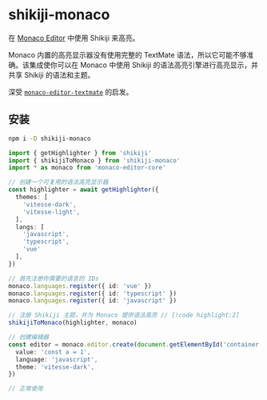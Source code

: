 # shikiji-monaco

<Badges name="shikiji-monaco" />

在 [Monaco Editor](https://microsoft.github.io/monaco-editor/) 中使用 Shikiji 来高亮。

Monaco 内置的高亮显示器没有使用完整的 TextMate 语法，所以它可能不够准确。该集成使你可以在 Monaco 中使用 Shikiji 的语法高亮引擎进行高亮显示，并共享 Shikiji 的语法和主题。

深受 [`monaco-editor-textmate`](https://github.com/zikaari/monaco-editor-textmate) 的启发。

## 安装

```bash
npm i -D shikiji-monaco
```

```ts
import { getHighlighter } from 'shikiji'
import { shikijiToMonaco } from 'shikiji-monaco'
import * as monaco from 'monaco-editor-core'

// 创建一个可复用的语法高亮显示器
const highlighter = await getHighlighter({
  themes: [
    'vitesse-dark',
    'vitesse-light',
  ],
  langs: [
    'javascript',
    'typescript',
    'vue'
  ],
})

// 首先注册你需要的语言的 IDs
monaco.languages.register({ id: 'vue' })
monaco.languages.register({ id: 'typescript' })
monaco.languages.register({ id: 'javascript' })

// 注册 Shikiji 主题，并为 Monaco 提供语法高亮 // [!code highlight:2]
shikijiToMonaco(highlighter, monaco)

// 创建编辑器
const editor = monaco.editor.create(document.getElementById('container'), {
  value: 'const a = 1',
  language: 'javascript',
  theme: 'vitesse-dark',
})

// 正常使用
```
